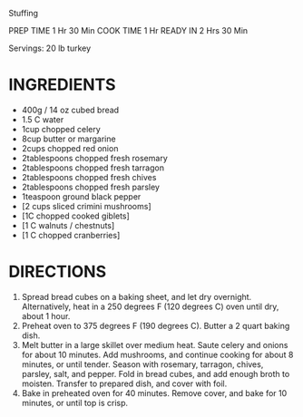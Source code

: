Stuffing

PREP TIME  	1 Hr 30 Min
COOK TIME  	1 Hr
READY IN  	2 Hrs 30 Min

Servings: 20 lb turkey

# INGREDIENTS
- 400g / 14 oz cubed bread
- 1.5 C water
- 1cup chopped celery
- 8cup butter or margarine
- 2cups chopped red onion
- 2tablespoons chopped fresh rosemary
- 2tablespoons chopped fresh tarragon
- 2tablespoons chopped fresh chives
- 2tablespoons chopped fresh parsley
- 1teaspoon ground black pepper
- [2 cups sliced crimini mushrooms]
- [1C chopped cooked giblets]
- [1 C walnuts / chestnuts]    
- [1 C chopped cranberries]

# DIRECTIONS
1. Spread bread cubes on a baking sheet, and let dry overnight. Alternatively, heat in a 250 degrees F (120 degrees C) oven until dry, about 1 hour.
2. Preheat oven to 375 degrees F (190 degrees C). Butter a 2 quart baking dish.
3. Melt butter in a large skillet over medium heat. Saute celery and onions for about 10 minutes. Add mushrooms, and continue cooking for about 8 minutes, or until tender. Season with rosemary, tarragon, chives, parsley, salt, and pepper. Fold in bread cubes, and add enough broth to moisten. Transfer to prepared dish, and cover with foil.
4. Bake in preheated oven for 40 minutes. Remove cover, and bake for 10 minutes, or until top is crisp.
